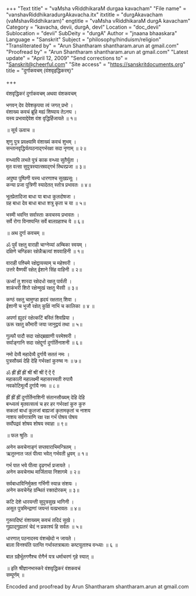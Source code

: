 +++
"Text title" = "vaMsha vRiddhikaraM durgaa kavacham"
"File name" = "vanshavRiddhikaradurgAkavacha.itx"
itxtitle = "durgAkavacham (vaMshavRiddhikaram)"
engtitle = "vaMsha vRiddhikaraM durgA kavacham"
Category = "kavacha, devii, durgA, devI"
Location = "doc_devii"
Sublocation = "devii"
SubDeity = "durgA"
Author = "jnaana bhaaskara"
Language = "Sanskrit"
Subject = "philosophy/hinduism/religion"
"Transliterated by" = "Arun Shantharam shantharam.arun  at  gmail.com"
"Proofread by" = "Arun Shantharam shantharam.arun  at  gmail.com"
"Latest update" = "April 12, 2009"
"Send corrections to" = "Sanskrit@cheerful.com"
"Site access" = "https://sanskritdocuments.org"
title = "दुर्गाकवचम् (वंशवृइद्धिकरम्)"

+++
  
 वंशवृद्धिकरं दुर्गाकवचम् अथवा वंशकवचम्   
  
भगवन् देव देवेशकृपया त्वं जगत् प्रभो ।  
वंशाख्य कवचं ब्रूहि मह्यं शिष्याय तेऽनघ ।  
यस्य प्रभावाद्देवेश वंश वृद्धिर्हिजायते ॥ १॥  
  
   ॥ सूर्य ऊवाच ॥  
  
शृणु पुत्र प्रवक्ष्यामि वंशाख्यं कवचं शुभम् ।  
सन्तानवृद्धिर्यत्पठनाद्गर्भरक्षा सदा नृणाम् ॥ २॥  
  
वन्ध्यापि लभते पुत्रं काक वन्ध्या सुतैर्युता ।  
मृत वत्सा सुपुत्रस्यात्स्रवद्गर्भ स्थिरप्रजा ॥ ३॥  
  
अपुष्पा पुष्पिणी यस्य धारणाश्च सुखप्रसूः ।  
कन्या प्रजा पुत्रिणी स्यादेतत् स्तोत्र प्रभावतः ॥ ४॥  
  
भूतप्रेतादिजा बाधा या बाधा कुलदोषजा ।  
ग्रह बाधा देव बाधा बाधा शत्रु कृता च या ॥ ५॥  
  
भस्मी भवन्ति सर्वास्ताः कवचस्य प्रभावतः ।  
सर्वे रोगा विनश्यन्ति सर्वे बालग्रहाश्च ये ॥ ६॥  
  
   ॥ अथ दुर्गा कवचम् ॥  
  
ॐ पुर्वं रक्षतु वाराही चाग्नेय्यां अम्बिका स्वयम् ।  
दक्षिणे चण्डिका रक्षेन्नैऋत्यां शववाहिनी ॥ १॥  
  
वाराही पश्चिमे रक्षेद्वायव्याम् च महेश्वरी ।  
उत्तरे वैष्णवीं रक्षेत् ईशाने सिंह वाहिनी ॥ २॥  
  
ऊर्ध्वां तु शारदा रक्षेदधो रक्षतु पार्वती ।  
शाकंभरी शिरो रक्षेन्मुखं रक्षतु भैरवी ॥ ३॥  
  
कण्ठं रक्षतु चामुण्डा हृदयं रक्षतात् शिवा ।  
ईशानी च भुजौ रक्षेत् कुक्षिं नाभिं च कालिका ॥ ४ ॥  
  
अपर्णा ह्युदरं रक्षेत्कटिं बस्तिं शिवप्रिया ।  
ऊरू रक्षतु कौमारी जया जानुद्वयं तथा ॥ ५॥  
  
गुल्फौ पादौ सदा रक्षेद्ब्रह्माणी परमेश्वरी ।  
सर्वाङ्गानि सदा रक्षेद्दुर्गा दुर्गार्तिनाशनी ॥ ६॥  
  
नमो देव्यै महादेव्यै दुर्गायै सततं नमः ।  
पुत्रसौख्यं देहि देहि गर्भरक्षां कुरुष्व नः ॥ ७॥  
  
ॐ ह्रीं ह्रीं ह्रीं श्रीं श्रीं श्रीं ऐं ऐं ऐं  
महाकाली महालक्ष्मी महासरस्वती रुपायै  
नवकोटिमूर्त्यै दुर्गायै नमः ॥ ८॥  
  
ह्रीं ह्रीं ह्रीं दुर्गार्तिनाशिनी संतानसौख्यम् देहि देहि  
बन्ध्यत्वं मृतवत्सत्वं च हर हर गर्भरक्षां कुरु कुरु  
सकलां बाधां कुलजां बाह्यजां कृतामकृतां च नाशय  
नाशय सर्वगात्राणि रक्ष रक्ष गर्भं पोषय पोषय  
सर्वोपद्रवं शोषय शोषय स्वाहा ॥ ९॥  
  
   ॥ फल श्रुतिः ॥  
  
अनेन कवचेनाङ्गं सप्तवाराभिमन्त्रितम् ।  
ऋतुस्नात जलं पीत्वा भवेत् गर्भवती ध्रुवम् ॥ १॥  
  
गर्भ पात भये पीत्वा दृढगर्भा प्रजायते ।  
अनेन कवचेनाथ मार्जिताया निशागमे ॥ २॥  
  
सर्वबाधाविनिर्मुक्ता गर्भिणी स्यान्न संशयः ।  
अनेन कवचेनेह ग्रन्थितं रक्तदोरकम् ॥ ३॥  
  
कटि देशे धारयन्ती सुपुत्रसुख भागिनी ।  
असूत पुत्रमिन्द्राणां जयन्तं यत्प्रभावतः ॥ ४॥  
  
गुरूपदिष्टं वंशाख्यम् कवचं तदिदं सुखे ।  
गुह्याद्गुह्यतरं चेदं न प्रकाश्यं हि सर्वतः ॥ ५॥  
  
धारणात् पठनादस्य वंशच्छेदो न जायते ।  
बाला विनश्यंति पतन्ति गर्भास्तत्राबलाः कष्टयुताश्च वन्ध्याः ॥ ६ ॥  
  
बाल ग्रहैर्भूतगणैश्च रोगैर्न यत्र धर्माचरणं गृहे स्यात् ॥  
  
॥ इति श्रीज्ञानभास्करे वंशवृद्धिकरं वंशकवचं  
सम्पूर्णम् ॥  
  
  
Encoded and proofread by Arun Shantharam shantharam.arun at gmail.com  
  
  
